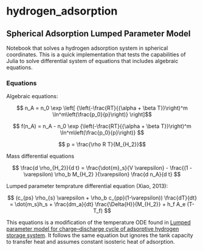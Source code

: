# hydrogen_adsorption

## Spherical Adsorption Lumped Parameter Model
Notebook that solves a hydrogen adsorption system in spherical coordinates. This is a quick implementation that tests the capabilities of Julia to solve differential system of equations that includes algebraic equations. 

### Equations
Algebraic equations: 

$$ n_A = n_0 \exp \left[ {\left(-\frac{RT}{{\alpha + \beta T}}\right)^m \ln^m\left(\frac{p_0}{p}\right)} \right]$$

$$ f(n_A) =  n_A - n_0 \exp {\left(-\frac{RT}{{\alpha + \beta T}}\right)^m \ln^m\left(\frac{p_0}{p}\right)}  $$

$$ p = \frac{\rho R T}{M_{H_2}}$$

Mass differential equations 

$$
\frac{d \rho_{H_2}}{d t} = \frac{\dot{m}_s}{V \varepsilon} - \frac{(1 - \varepsilon) \rho_b M_{H_2} }{\varepsilon} \frac{d n_A}{d t}
$$

Lumped parameter temprature differential equation (Xiao, 2013):

$$ 
(c_{ps} \rho_{s} \varepsilon + \rho_b c_{pp}(1-\varepsilon)) \frac{dT}{dt} = \dot{m_s}h_s + \frac{dm_a}{dt} \frac{\Delta{H}}{M_{H_2}} + h_f A_e (T-T_f)
$$

This equations is a modification of the temperature ODE found in [Lumped parameter model for charge–discharge cycle of adsorptive
hydrogen storage system](https://doi.org/10.1016/j.ijheatmasstransfer.2013.04.029). It follows the same equation but ignores the tank capacity to transfer heat and assumes constant isosteric heat of adsorption.  
